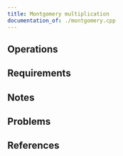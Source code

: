 ```yaml
---
title: Montgomery multiplication
documentation_of: ./montgomery.cpp
---
```


## Operations

## Requirements

## Notes

## Problems

## References
